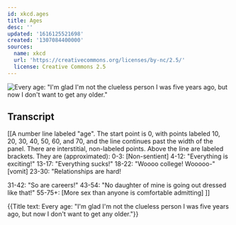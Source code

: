 ```yaml
---
id: xkcd.ages
title: Ages
desc: ''
updated: '1616125521698'
created: '1307084400000'
sources:
  name: xkcd
  url: 'https://creativecommons.org/licenses/by-nc/2.5/'
  license: Creative Commons 2.5
---
```

![Every age: "I'm glad I'm not the clueless person I was five years ago, but now I don't want to get any older."](https://imgs.xkcd.com/comics/ages.png)

## Transcript
[[A number line labeled "age". The start point is 0, with points labeled 10, 20, 30, 40, 50, 60, and 70, and the line continues past the width of the panel. There are interstitial, non-labeled points. Above the line are labeled brackets. They are (approximated):
0-3: [Non-sentient]
4-12: "Everything is exciting!"
13-17: "Everything sucks!"
18-22: "Woooo college! Wooooo-" [vomit]
23-30: "Relationships are 
hard!

31-42: "So are careers!"
43-54: "No daughter of 
mine
 is going out dressed like that!"
55-75+: [More sex than anyone is comfortable admitting] ]]

{{Title text: Every age: "I'm glad I'm not the clueless person I was five years ago, but now I don't want to get any older."}}
